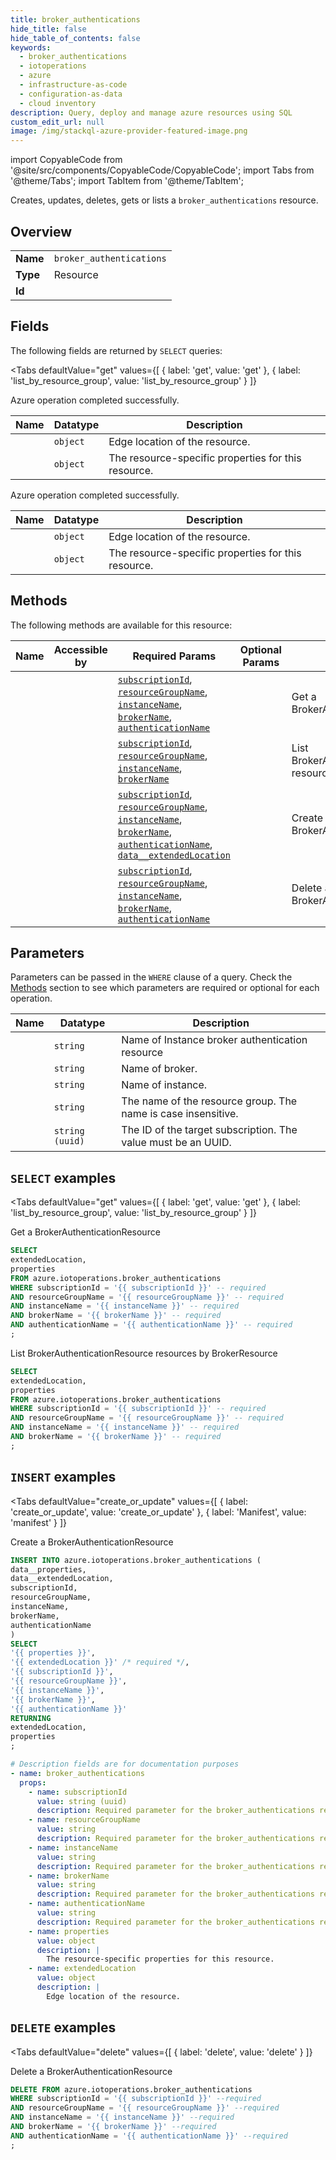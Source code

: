 ```yaml
--- 
title: broker_authentications
hide_title: false
hide_table_of_contents: false
keywords:
  - broker_authentications
  - iotoperations
  - azure
  - infrastructure-as-code
  - configuration-as-data
  - cloud inventory
description: Query, deploy and manage azure resources using SQL
custom_edit_url: null
image: /img/stackql-azure-provider-featured-image.png
---
```


import CopyableCode from '@site/src/components/CopyableCode/CopyableCode';
import Tabs from '@theme/Tabs';
import TabItem from '@theme/TabItem';

Creates, updates, deletes, gets or lists a <code>broker_authentications</code> resource.

## Overview
<table><tbody>
<tr><td><b>Name</b></td><td><code>broker_authentications</code></td></tr>
<tr><td><b>Type</b></td><td>Resource</td></tr>
<tr><td><b>Id</b></td><td><CopyableCode code="azure.iotoperations.broker_authentications" /></td></tr>
</tbody></table>

## Fields

The following fields are returned by `SELECT` queries:

<Tabs
    defaultValue="get"
    values={[
        { label: 'get', value: 'get' },
        { label: 'list_by_resource_group', value: 'list_by_resource_group' }
    ]}
>
<TabItem value="get">

Azure operation completed successfully.

<table>
<thead>
    <tr>
    <th>Name</th>
    <th>Datatype</th>
    <th>Description</th>
    </tr>
</thead>
<tbody>
<tr>
    <td><CopyableCode code="extendedLocation" /></td>
    <td><code>object</code></td>
    <td>Edge location of the resource.</td>
</tr>
<tr>
    <td><CopyableCode code="properties" /></td>
    <td><code>object</code></td>
    <td>The resource-specific properties for this resource.</td>
</tr>
</tbody>
</table>
</TabItem>
<TabItem value="list_by_resource_group">

Azure operation completed successfully.

<table>
<thead>
    <tr>
    <th>Name</th>
    <th>Datatype</th>
    <th>Description</th>
    </tr>
</thead>
<tbody>
<tr>
    <td><CopyableCode code="extendedLocation" /></td>
    <td><code>object</code></td>
    <td>Edge location of the resource.</td>
</tr>
<tr>
    <td><CopyableCode code="properties" /></td>
    <td><code>object</code></td>
    <td>The resource-specific properties for this resource.</td>
</tr>
</tbody>
</table>
</TabItem>
</Tabs>

## Methods

The following methods are available for this resource:

<table>
<thead>
    <tr>
    <th>Name</th>
    <th>Accessible by</th>
    <th>Required Params</th>
    <th>Optional Params</th>
    <th>Description</th>
    </tr>
</thead>
<tbody>
<tr>
    <td><a href="#get"><CopyableCode code="get" /></a></td>
    <td><CopyableCode code="select" /></td>
    <td><a href="#parameter-subscriptionId"><code>subscriptionId</code></a>, <a href="#parameter-resourceGroupName"><code>resourceGroupName</code></a>, <a href="#parameter-instanceName"><code>instanceName</code></a>, <a href="#parameter-brokerName"><code>brokerName</code></a>, <a href="#parameter-authenticationName"><code>authenticationName</code></a></td>
    <td></td>
    <td>Get a BrokerAuthenticationResource</td>
</tr>
<tr>
    <td><a href="#list_by_resource_group"><CopyableCode code="list_by_resource_group" /></a></td>
    <td><CopyableCode code="select" /></td>
    <td><a href="#parameter-subscriptionId"><code>subscriptionId</code></a>, <a href="#parameter-resourceGroupName"><code>resourceGroupName</code></a>, <a href="#parameter-instanceName"><code>instanceName</code></a>, <a href="#parameter-brokerName"><code>brokerName</code></a></td>
    <td></td>
    <td>List BrokerAuthenticationResource resources by BrokerResource</td>
</tr>
<tr>
    <td><a href="#create_or_update"><CopyableCode code="create_or_update" /></a></td>
    <td><CopyableCode code="insert" /></td>
    <td><a href="#parameter-subscriptionId"><code>subscriptionId</code></a>, <a href="#parameter-resourceGroupName"><code>resourceGroupName</code></a>, <a href="#parameter-instanceName"><code>instanceName</code></a>, <a href="#parameter-brokerName"><code>brokerName</code></a>, <a href="#parameter-authenticationName"><code>authenticationName</code></a>, <a href="#parameter-data__extendedLocation"><code>data__extendedLocation</code></a></td>
    <td></td>
    <td>Create a BrokerAuthenticationResource</td>
</tr>
<tr>
    <td><a href="#delete"><CopyableCode code="delete" /></a></td>
    <td><CopyableCode code="delete" /></td>
    <td><a href="#parameter-subscriptionId"><code>subscriptionId</code></a>, <a href="#parameter-resourceGroupName"><code>resourceGroupName</code></a>, <a href="#parameter-instanceName"><code>instanceName</code></a>, <a href="#parameter-brokerName"><code>brokerName</code></a>, <a href="#parameter-authenticationName"><code>authenticationName</code></a></td>
    <td></td>
    <td>Delete a BrokerAuthenticationResource</td>
</tr>
</tbody>
</table>

## Parameters

Parameters can be passed in the `WHERE` clause of a query. Check the [Methods](#methods) section to see which parameters are required or optional for each operation.

<table>
<thead>
    <tr>
    <th>Name</th>
    <th>Datatype</th>
    <th>Description</th>
    </tr>
</thead>
<tbody>
<tr id="parameter-authenticationName">
    <td><CopyableCode code="authenticationName" /></td>
    <td><code>string</code></td>
    <td>Name of Instance broker authentication resource</td>
</tr>
<tr id="parameter-brokerName">
    <td><CopyableCode code="brokerName" /></td>
    <td><code>string</code></td>
    <td>Name of broker.</td>
</tr>
<tr id="parameter-instanceName">
    <td><CopyableCode code="instanceName" /></td>
    <td><code>string</code></td>
    <td>Name of instance.</td>
</tr>
<tr id="parameter-resourceGroupName">
    <td><CopyableCode code="resourceGroupName" /></td>
    <td><code>string</code></td>
    <td>The name of the resource group. The name is case insensitive.</td>
</tr>
<tr id="parameter-subscriptionId">
    <td><CopyableCode code="subscriptionId" /></td>
    <td><code>string (uuid)</code></td>
    <td>The ID of the target subscription. The value must be an UUID.</td>
</tr>
</tbody>
</table>

## `SELECT` examples

<Tabs
    defaultValue="get"
    values={[
        { label: 'get', value: 'get' },
        { label: 'list_by_resource_group', value: 'list_by_resource_group' }
    ]}
>
<TabItem value="get">

Get a BrokerAuthenticationResource

```sql
SELECT
extendedLocation,
properties
FROM azure.iotoperations.broker_authentications
WHERE subscriptionId = '{{ subscriptionId }}' -- required
AND resourceGroupName = '{{ resourceGroupName }}' -- required
AND instanceName = '{{ instanceName }}' -- required
AND brokerName = '{{ brokerName }}' -- required
AND authenticationName = '{{ authenticationName }}' -- required
;
```
</TabItem>
<TabItem value="list_by_resource_group">

List BrokerAuthenticationResource resources by BrokerResource

```sql
SELECT
extendedLocation,
properties
FROM azure.iotoperations.broker_authentications
WHERE subscriptionId = '{{ subscriptionId }}' -- required
AND resourceGroupName = '{{ resourceGroupName }}' -- required
AND instanceName = '{{ instanceName }}' -- required
AND brokerName = '{{ brokerName }}' -- required
;
```
</TabItem>
</Tabs>


## `INSERT` examples

<Tabs
    defaultValue="create_or_update"
    values={[
        { label: 'create_or_update', value: 'create_or_update' },
        { label: 'Manifest', value: 'manifest' }
    ]}
>
<TabItem value="create_or_update">

Create a BrokerAuthenticationResource

```sql
INSERT INTO azure.iotoperations.broker_authentications (
data__properties,
data__extendedLocation,
subscriptionId,
resourceGroupName,
instanceName,
brokerName,
authenticationName
)
SELECT 
'{{ properties }}',
'{{ extendedLocation }}' /* required */,
'{{ subscriptionId }}',
'{{ resourceGroupName }}',
'{{ instanceName }}',
'{{ brokerName }}',
'{{ authenticationName }}'
RETURNING
extendedLocation,
properties
;
```
</TabItem>
<TabItem value="manifest">

```yaml
# Description fields are for documentation purposes
- name: broker_authentications
  props:
    - name: subscriptionId
      value: string (uuid)
      description: Required parameter for the broker_authentications resource.
    - name: resourceGroupName
      value: string
      description: Required parameter for the broker_authentications resource.
    - name: instanceName
      value: string
      description: Required parameter for the broker_authentications resource.
    - name: brokerName
      value: string
      description: Required parameter for the broker_authentications resource.
    - name: authenticationName
      value: string
      description: Required parameter for the broker_authentications resource.
    - name: properties
      value: object
      description: |
        The resource-specific properties for this resource.
    - name: extendedLocation
      value: object
      description: |
        Edge location of the resource.
```
</TabItem>
</Tabs>


## `DELETE` examples

<Tabs
    defaultValue="delete"
    values={[
        { label: 'delete', value: 'delete' }
    ]}
>
<TabItem value="delete">

Delete a BrokerAuthenticationResource

```sql
DELETE FROM azure.iotoperations.broker_authentications
WHERE subscriptionId = '{{ subscriptionId }}' --required
AND resourceGroupName = '{{ resourceGroupName }}' --required
AND instanceName = '{{ instanceName }}' --required
AND brokerName = '{{ brokerName }}' --required
AND authenticationName = '{{ authenticationName }}' --required
;
```
</TabItem>
</Tabs>
